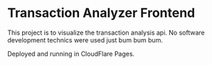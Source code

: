 # Transaction Analyzer Frontend

This project is to visualize the transaction analysis api. No software development technics were used just bum bum bum.

Deployed and running in CloudFlare Pages.
